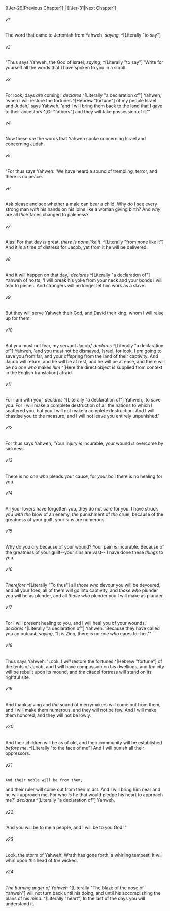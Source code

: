 ﻿---
aliases:
  - Jeremiah 30
---

[[Jer-29|Previous Chapter]] | [[Jer-31|Next Chapter]]

###### v1
The word that came to Jeremiah from Yahweh, _saying_, ^[Literally "to say"]

###### v2
"Thus says Yahweh, the God of Israel, _saying_, ^[Literally "to say"] 'Write for yourself all the words that I have spoken to you in a scroll.

###### v3
For look, days _are_ coming,' _declares_ ^[Literally "a declaration of"] Yahweh, 'when I will restore the fortunes ^[Hebrew "fortune"] of my people Israel and Judah,' says Yahweh, 'and I will bring them back to the land that I gave to their ancestors ^[Or "fathers"] and they will take possession of it.'"

###### v4
Now these _are_ the words that Yahweh spoke concerning Israel and concerning Judah.

###### v5
"For thus says Yahweh:
'We have heard a sound of trembling,
terror, and there is no peace.

###### v6
Ask please and see whether a male can bear a child.
Why _do_ I see every strong man
_with_ his hands on his loins like a woman giving birth?
And _why_ are all _their_ faces changed to paleness?

###### v7
Alas! For that day _is_ great,
_there is none like it_. ^[Literally "from none like it"]
And it _is_ a time of distress for Jacob,
yet from it he will be delivered.

###### v8
And it will happen on that day,' _declares_ ^[Literally "a declaration of"] Yahweh of hosts,
'I will break his yoke from your neck
and your bonds I will tear to pieces.
And strangers will no longer let him work as a slave.

###### v9
But they will serve Yahweh their God,
and David their king, whom I will raise up for them.

###### v10
But you must not fear, my servant Jacob,' _declares_ ^[Literally "a declaration of"] Yahweh,
'and you must not be dismayed, Israel,
for look, I _am_ going to save you from far,
and your offspring from the land of their captivity.
And Jacob will return,
and he will be at rest,
and he will be at ease,
and there will be no _one who_ makes _him_ ^[Here the direct object is supplied from context in the English translation] afraid.

###### v11
For I am with you,' _declares_ ^[Literally "a declaration of"] Yahweh, 'to save you.
For I will make a complete destruction
of all the nations to which I scattered you,
but you I will not make a complete destruction.
And I will chastise you to the measure,
and I will not leave you entirely unpunished.'

###### v12
For thus says Yahweh,
'Your injury _is_ incurable,
your wound _is_ overcome by sickness.

###### v13
There is no _one who_ pleads your cause,
for _your_ boil there is no healing for you.

###### v14
All your lovers have forgotten you,
they do not care for you.
I have struck you _with the_ blow of an enemy,
_the_ punishment of _the_ cruel,
because of the greatness of your guilt,
your sins are numerous.

###### v15
Why do you cry because of your wound?
Your pain _is_ incurable.
Because of the greatness of your guilt--your sins are vast--
I have done these _things_ to you.

###### v16
_Therefore_ ^[Literally "To thus"] all _those who_ devour you will be devoured,
and all your foes, all of them will go into captivity,
and _those who_ plunder you will be as plunder,
and all _those who_ plunder you I will make as plunder.

###### v17
For I will present healing to you,
and I will heal you of your wounds,' _declares_ ^[Literally "a declaration of"] Yahweh.
'Because they have called you an outcast, _saying_,
"It is Zion, there is no _one who_ cares for her."'

###### v18
Thus says Yahweh:
'Look, I _will_ restore the fortunes ^[Hebrew "fortune"] of the tents of Jacob,
and I will have compassion on his dwellings,
and _the_ city will be rebuilt upon its mound,
and _the_ citadel fortress will stand on its rightful site.

###### v19
And thanksgiving and _the_ sound of merrymakers
will come out from them,
and I will make them numerous,
and they will not be few.
And I will make them honored,
and they will not be lowly.

###### v20
And their children will be as of old,
and their community will be established _before me_. ^[Literally "to the face of me"]
And I will punish all their oppressors.

###### v21
    And their noble will be from them,
and their ruler will come out from their midst.
And I will bring him near and he will approach me.
For who _is_ he that would pledge his heart to approach me?' _declares_ ^[Literally "a declaration of"] Yahweh.

###### v22
'And you will be to me a people,
and I will be to you God.'"

###### v23
Look, the storm of Yahweh!
Wrath has gone forth,
a whirling tempest.
It will whirl upon _the_ head of _the_ wicked.

###### v24
_The burning anger of Yahweh_ ^[Literally "The blaze of the nose of Yahweh"] will not turn back until his doing,
and until his accomplishing the plans of his _mind_. ^[Literally "heart"]
In the last of the days you will understand it.